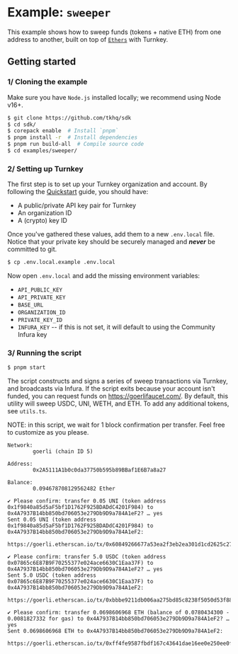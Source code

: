 # Example: `sweeper`

This example shows how to sweep funds (tokens + native ETH) from one address to another, built on top of [`Ethers`](https://docs.ethers.org/v5/api/signer/) with Turnkey.

## Getting started

### 1/ Cloning the example

Make sure you have `Node.js` installed locally; we recommend using Node v16+.

```bash
$ git clone https://github.com/tkhq/sdk
$ cd sdk/
$ corepack enable  # Install `pnpm`
$ pnpm install -r  # Install dependencies
$ pnpm run build-all  # Compile source code
$ cd examples/sweeper/
```

### 2/ Setting up Turnkey

The first step is to set up your Turnkey organization and account. By following the [Quickstart](https://turnkey.readme.io/docs/quickstart) guide, you should have:

- A public/private API key pair for Turnkey
- An organization ID
- A (crypto) key ID

Once you've gathered these values, add them to a new `.env.local` file. Notice that your private key should be securely managed and **_never_** be committed to git.

```bash
$ cp .env.local.example .env.local
```

Now open `.env.local` and add the missing environment variables:

- `API_PUBLIC_KEY`
- `API_PRIVATE_KEY`
- `BASE_URL`
- `ORGANIZATION_ID`
- `PRIVATE_KEY_ID`
- `INFURA_KEY` -- if this is not set, it will default to using the Community Infura key

### 3/ Running the script

```bash
$ pnpm start
```

The script constructs and signs a series of sweep transactions via Turnkey, and broadcasts via Infura. If the script exits because your account isn't funded, you can request funds on https://goerlifaucet.com/. By default, this utility will sweep USDC, UNI, WETH, and ETH. To add any additional tokens, see `utils.ts`.

NOTE: in this script, we wait for 1 block confirmation per transfer. Feel free to customize as you please.

```
Network:
        goerli (chain ID 5)

Address:
        0x2A5111A1b0c0da37750b595b89BBaf1E6B7a8a27

Balance:
        0.094678708129562482 Ether

✔ Please confirm: transfer 0.05 UNI (token address 0x1f9840a85d5aF5bf1D1762F925BDADdC4201F984) to 0x4A7937B14bb850bd706053e279Db9D9a784A1eF2? … yes
Sent 0.05 UNI (token address 0x1f9840a85d5aF5bf1D1762F925BDADdC4201F984) to 0x4A7937B14bb850bd706053e279Db9D9a784A1eF2:
        https://goerli.etherscan.io/tx/0x60849266677a53ea2f3eb2ea301d1cd2625c273e84eeec60cce6fbd4c50ab94e

✔ Please confirm: transfer 5.0 USDC (token address 0x07865c6E87B9F70255377e024ace6630C1Eaa37F) to 0x4A7937B14bb850bd706053e279Db9D9a784A1eF2? … yes
Sent 5.0 USDC (token address 0x07865c6E87B9F70255377e024ace6630C1Eaa37F) to 0x4A7937B14bb850bd706053e279Db9D9a784A1eF2:
        https://goerli.etherscan.io/tx/0xbbbe9211db006aa275bd85c8238f5050d53f884f9bbb51fa4b199d9f16259e2d

✔ Please confirm: transfer 0.0698606968 ETH (balance of 0.0780434300 - 0.0081827332 for gas) to 0x4A7937B14bb850bd706053e279Db9D9a784A1eF2? … yes
Sent 0.0698606968 ETH to 0x4A7937B14bb850bd706053e279Db9D9a784A1eF2:
        https://goerli.etherscan.io/tx/0xff4fe9587fbdf167c43641dae16ee0e250ee0fe794da94c8d8500ca5964168ba
```
